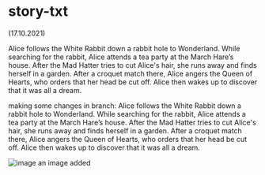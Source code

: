 # story-txt
(17.10.2021)

Alice follows the White Rabbit down a rabbit hole to Wonderland.
While searching for the rabbit, Alice attends a tea party at the March Hare’s house. After the Mad Hatter tries to cut Alice's hair, she runs away and finds herself in a garden.
After a croquet match there, Alice angers the Queen of Hearts, who orders that her head be cut off. 
Alice then wakes up to discover that it was all a dream.



making some changes in branch:
Alice follows the White Rabbit down a rabbit hole to Wonderland.
While searching for the rabbit, Alice attends a tea party at the March Hare’s house. After the Mad Hatter tries to cut Alice's hair, she runs away and finds herself in a garden.
After a croquet match there, Alice angers the Queen of Hearts, who orders that her head be cut off. 
Alice then wakes up to discover that it was all a dream.


![image](https://user-images.githubusercontent.com/85893183/137638527-5c0f3aad-5c9f-4cb4-ab92-dbc8a811c975.png)
an image added
